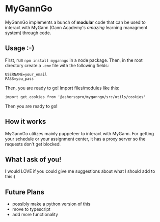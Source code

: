 # MyGannGo

MyGannGo implements a bunch of **modular** code that can be used to interact with MyGann (Gann Academy's _amazing_ learning managment system) through code.

## Usage :-)
First, run `npm install myganngo` in a node package. Then, in the root directory create a `.env` file with the following fields:
```
USERNAME=your_email
PASS=you_pass
```
Then, you are ready to go! Import files/modules like this:
```
import get_cookies from '@ashersopro/myganngo/src/utils/cookies'
```
Then you are ready to go! 

## How it works
MyGannGo utilizes mainly puppeteer to interact with MyGann. For getting your schedule or your assignment center, it has a proxy server so the requests don't get blocked. 

## What I ask of you!
I would LOVE if you could give me suggestions about what I should add to this:)
## Future Plans
* possibly make a python version of this
* move to typescript
* add more functionality

